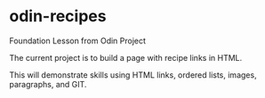 # odin-recipes
Foundation Lesson from Odin Project

The current project is to build a page with recipe links in HTML.

This will demonstrate skills using HTML links, ordered lists, images, paragraphs, and GIT.